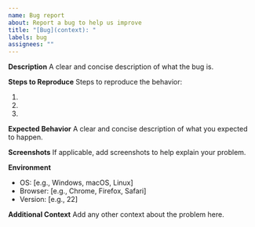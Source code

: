 ```yaml
---
name: Bug report
about: Report a bug to help us improve
title: "[Bug](context): "
labels: bug
assignees: ""
---
```


**Description**
A clear and concise description of what the bug is.

**Steps to Reproduce**
Steps to reproduce the behavior:

1.
2.
3.

**Expected Behavior**
A clear and concise description of what you expected to happen.

**Screenshots**
If applicable, add screenshots to help explain your problem.

**Environment**

- OS: [e.g., Windows, macOS, Linux]
- Browser: [e.g., Chrome, Firefox, Safari]
- Version: [e.g., 22]

**Additional Context**
Add any other context about the problem here.
